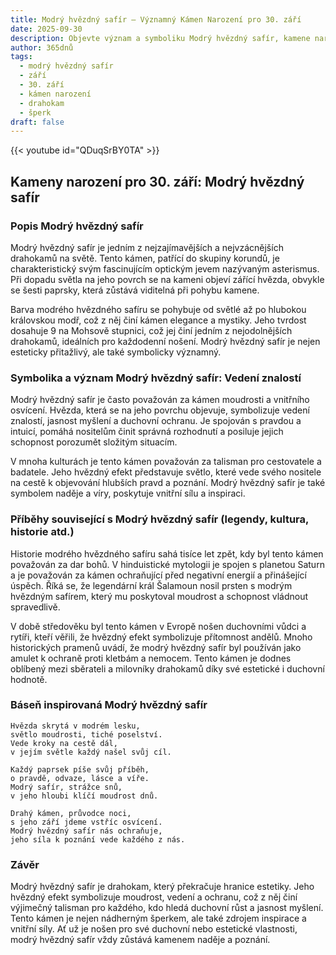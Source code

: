 ```yaml
---
title: Modrý hvězdný safír – Významný Kámen Narození pro 30. září
date: 2025-09-30
description: Objevte význam a symboliku Modrý hvězdný safír, kamene narození pro 30. září, který symbolizuje Vedení znalostí. Přečtěte si legendy a inspirující příběhy.
author: 365dnů
tags:
  - modrý hvězdný safír
  - září
  - 30. září
  - kámen narození
  - drahokam
  - šperk
draft: false
---
```


{{< youtube id="QDuqSrBY0TA" >}}

## Kameny narození pro 30. září: Modrý hvězdný safír

### Popis Modrý hvězdný safír

Modrý hvězdný safír je jedním z nejzajímavějších a nejvzácnějších drahokamů na světě. Tento kámen, patřící do skupiny korundů, je charakteristický svým fascinujícím optickým jevem nazývaným asterismus. Při dopadu světla na jeho povrch se na kameni objeví zářící hvězda, obvykle se šesti paprsky, která zůstává viditelná při pohybu kamene.

Barva modrého hvězdného safíru se pohybuje od světlé až po hlubokou královskou modř, což z něj činí kámen elegance a mystiky. Jeho tvrdost dosahuje 9 na Mohsově stupnici, což jej činí jedním z nejodolnějších drahokamů, ideálních pro každodenní nošení. Modrý hvězdný safír je nejen esteticky přitažlivý, ale také symbolicky významný.

### Symbolika a význam Modrý hvězdný safír: Vedení znalostí

Modrý hvězdný safír je často považován za kámen moudrosti a vnitřního osvícení. Hvězda, která se na jeho povrchu objevuje, symbolizuje vedení znalostí, jasnost myšlení a duchovní ochranu. Je spojován s pravdou a intuicí, pomáhá nositelům činit správná rozhodnutí a posiluje jejich schopnost porozumět složitým situacím.

V mnoha kulturách je tento kámen považován za talisman pro cestovatele a badatele. Jeho hvězdný efekt představuje světlo, které vede svého nositele na cestě k objevování hlubších pravd a poznání. Modrý hvězdný safír je také symbolem naděje a víry, poskytuje vnitřní sílu a inspiraci.

### Příběhy související s Modrý hvězdný safír (legendy, kultura, historie atd.)

Historie modrého hvězdného safíru sahá tisíce let zpět, kdy byl tento kámen považován za dar bohů. V hinduistické mytologii je spojen s planetou Saturn a je považován za kámen ochraňující před negativní energií a přinášející úspěch. Říká se, že legendární král Šalamoun nosil prsten s modrým hvězdným safírem, který mu poskytoval moudrost a schopnost vládnout spravedlivě.

V době středověku byl tento kámen v Evropě nošen duchovními vůdci a rytíři, kteří věřili, že hvězdný efekt symbolizuje přítomnost andělů. Mnoho historických pramenů uvádí, že modrý hvězdný safír byl používán jako amulet k ochraně proti kletbám a nemocem. Tento kámen je dodnes oblíbený mezi sběrateli a milovníky drahokamů díky své estetické i duchovní hodnotě.

### Báseň inspirovaná Modrý hvězdný safír

```
Hvězda skrytá v modrém lesku,  
světlo moudrosti, tiché poselství.  
Vede kroky na cestě dál,  
v jejím světle každý našel svůj cíl.

Každý paprsek píše svůj příběh,  
o pravdě, odvaze, lásce a víře.  
Modrý safír, strážce snů,  
v jeho hloubi klíčí moudrost dnů.

Drahý kámen, průvodce noci,  
s jeho září jdeme vstříc osvícení.  
Modrý hvězdný safír nás ochraňuje,  
jeho síla k poznání vede každého z nás.
```

### Závěr

Modrý hvězdný safír je drahokam, který překračuje hranice estetiky. Jeho hvězdný efekt symbolizuje moudrost, vedení a ochranu, což z něj činí výjimečný talisman pro každého, kdo hledá duchovní růst a jasnost myšlení. Tento kámen je nejen nádherným šperkem, ale také zdrojem inspirace a vnitřní síly. Ať už je nošen pro své duchovní nebo estetické vlastnosti, modrý hvězdný safír vždy zůstává kamenem naděje a poznání.